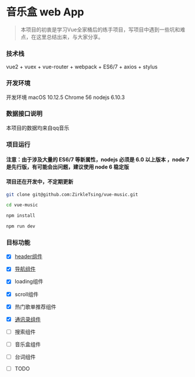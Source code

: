 # 音乐盒 web App

> 本项目的初衷是学习Vue全家桶后的练手项目，写项目中遇到一些坑和难点，在这里总结出来，与大家分享。

### 技术栈

vue2 + vuex + vue-router + webpack + ES6/7 + axios + stylus

### 开发环境

开发环境 macOS 10.12.5 Chrome 56  nodejs 6.10.3

### 数据接口说明

本项目的数据均来自qq音乐

### 项目运行

#### 注意：由于涉及大量的 ES6/7 等新属性，nodejs 必须是 6.0 以上版本 ，node 7 是先行版，有可能会出问题，建议使用 node 6 稳定版

#### 项目还在开发中，不定期更新

```Bash
git clone git@github.com:ZirkleTsing/vue-music.git 

cd vue-music

npm install

npm run dev
```

### 目标功能

- [x] [header组件](https://github.com/ZirkleTsing/vue-music/blob/master/src/doc/app.md)
- [x] [导航组件](https://github.com/ZirkleTsing/vue-music/blob/master/src/doc/app.md)
- [x] loading组件
- [x] scroll组件
- [x] 热门歌单推荐组件
- [x] [通讯录组件](https://github.com/ZirkleTsing/vue-music/blob/master/src/doc/listview.md)
- [ ] 搜索组件
- [ ] 音乐盒组件
- [ ] 台词组件
- [ ] TODO

